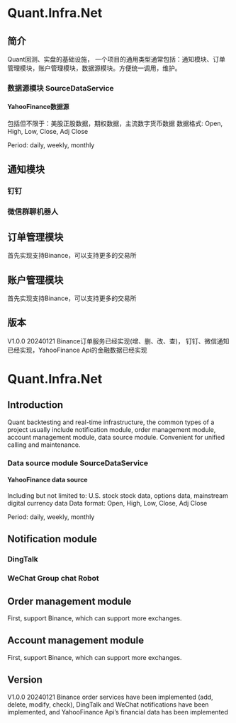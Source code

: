 # Quant.Infra.Net
## 简介
Quant回测、实盘的基础设施， 一个项目的通用类型通常包括：通知模块、订单管理模块，账户管理模块，数据源模块。方便统一调用，维护。

### 数据源模块 SourceDataService
#### YahooFinance数据源
包括但不限于：美股正股数据，期权数据，主流数字货币数据
数据格式: Open, High, Low, Close, Adj Close

Period: daily, weekly, monthly


## 通知模块
### 钉钉

### 微信群聊机器人

## 订单管理模块
首先实现支持Binance，可以支持更多的交易所

## 账户管理模块
首先实现支持Binance，可以支持更多的交易所

## 版本
V1.0.0 20240121
Binance订单服务已经实现(增、删、改、查)， 钉钉、微信通知已经实现，YahooFinance Api的金融数据已经实现




# Quant.Infra.Net
## Introduction
Quant backtesting and real-time infrastructure, the common types of a project usually include notification module, order management module, account management module, data source module. Convenient for unified calling and maintenance.

### Data source module SourceDataService
#### YahooFinance data source
Including but not limited to: U.S. stock stock data, options data, mainstream digital currency data
Data format: Open, High, Low, Close, Adj Close

Period: daily, weekly, monthly


## Notification module
### DingTalk

### WeChat Group chat Robot

## Order management module
First, support Binance, which can support more exchanges.

## Account management module
First, support Binance, which can support more exchanges.

## Version
V1.0.0 20240121
Binance order services have been implemented (add, delete, modify, check), DingTalk and WeChat notifications have been implemented, and YahooFinance Api’s financial data has been implemented
